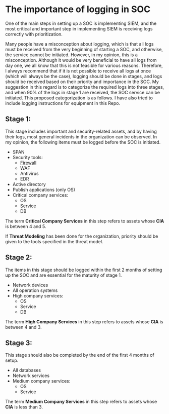 # The importance of logging in SOC

One of the main steps in setting up a SOC is implementing SIEM, and the most critical and important step in implementing SIEM is receiving logs correctly with prioritization.

Many people have a misconception about logging, which is that all logs must be received from the very beginning of starting a SOC, and otherwise, the service cannot be initiated. However, in my opinion, this is a misconception. Although it would be very beneficial to have all logs from day one, we all know that this is not feasible for various reasons. Therefore, I always recommend that if it is not possible to receive all logs at once (which will always be the case), logging should be done in stages, and logs should be received based on their priority and importance in the SOC. My suggestion in this regard is to categorize the required logs into three stages, and when 90% of the logs in stage 1 are received, the SOC service can be initiated. This proposed categorization is as follows. I have also tried to include logging instructions for equipment in this Repo.

## Stage 1:

This stage includes important and security-related assets, and by having their logs, most general incidents in the organization can be observed. In my opinion, the following items must be logged before the SOC is initiated.

- SPAN
- Security tools:
  - [Firewall](https://github.com/shahirahbar/SIEM-Logging/tree/main/firewall%26WAF)
  - WAF
  - Antivirus
  - EDR
- Active directory
- Publish applications (only OS)
- Critical company services:
  - OS
  - Service
  - DB

The term **Critical Company Services** in this step refers to assets whose **CIA** is between 4 and 5.

If **Threat Modeling** has been done for the organization, priority should be given to the tools specified in the threat model.

## Stage 2:

The items in this stage should be logged within the first 2 months of setting up the SOC and are essential for the maturity of stage 1.

- Network devices
- All operation systems
- High company services:
  - OS
  - Service
  - DB

The term **High Company Services** in this step refers to assets whose **CIA** is between 4 and 3.

## Stage 3:

This stage should also be completed by the end of the first 4 months of setup.

- All databases
- Network services
- Medium company services:
  - OS
  - Service

The term **Medium Company Services** in this step refers to assets whose **CIA** is less than 3.
